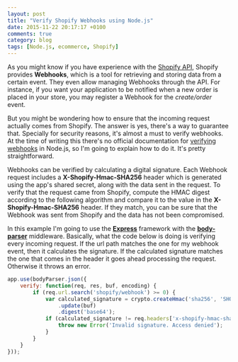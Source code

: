 ```yaml
---
layout: post
title: "Verify Shopify Webhooks using Node.js"
date: 2015-11-22 20:17:17 +0100
comments: true
category: blog
tags: [Node.js, ecommerce, Shopify]
---
```


As you might know if you have experience with the [Shopify API](https://docs.shopify.com/api), Shopify provides **Webhooks**, which is a tool for retrieving and storing data from a certain event. They even allow managing Webhooks through the API. For instance, if you want your application to be notified when a new order is placed in your store, you may register a Webhook for the _create/order_ event.
<!-- more -->

But you might be wondering how to ensure that the incoming request actually comes from Shopify. The answer is yes, there's a way to guarantee that. Specially for security reasons, it's almost a must to verify webhooks. At the time of writing this there's no official documentation for [verifying webhooks](https://docs.shopify.com/api/webhooks/using-webhooks#verify-webhook) in Node.js, so I'm going to explain how to do it. It's pretty straightforward.

Webhooks can be verified by calculating a digital signature. Each Webhook request includes a **X-Shopify-Hmac-SHA256** header which is generated using the app's shared secret, along with the data sent in the request. To verify that the request came from Shopify, compute the HMAC digest according to the following algorithm and compare it to the value in the **X-Shopify-Hmac-SHA256** header. If they match, you can be sure that the Webhook was sent from Shopify and the data has not been compromised.

In this example I'm going to use the [**Express**](http://expressjs.com/) framework with the [**body-parser**](https://www.npmjs.com/package/body-parser) middleware. Basically, what the code below is doing is verifying every incoming request. If the url path matches the one for my webhook event, then it calculates the signature. If the calculated signature matches the one that comes in the header it goes ahead processing the request. Otherwise it throws an error.

```js
app.use(bodyParser.json({
    verify: function(req, res, buf, encoding) {
        if (req.url.search('shopify/webhook') >= 0) {
            var calculated_signature = crypto.createHmac('sha256', 'SHOPIFY_SHARED_SECRET')
                .update(buf)
                .digest('base64');
            if (calculated_signature != req.headers['x-shopify-hmac-sha256']) {
                throw new Error('Invalid signature. Access denied');
            }
        }
    }
}));
```